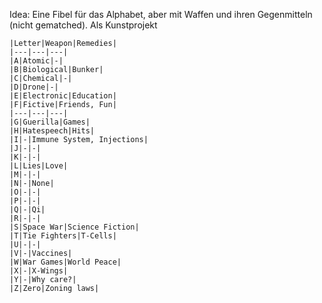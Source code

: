 Idea: Eine Fibel für das Alphabet, aber mit Waffen und ihren Gegenmitteln (nicht gematched). Als Kunstprojekt

```
|Letter|Weapon|Remedies|
|---|---|---|
|A|Atomic|-|
|B|Biological|Bunker|
|C|Chemical|-|
|D|Drone|-|
|E|Electronic|Education|
|F|Fictive|Friends, Fun|
|---|---|---|
|G|Guerilla|Games|
|H|Hatespeech|Hits|
|I|-|Immune System, Injections|
|J|-|-|
|K|-|-|
|L|Lies|Love|
|M|-|-|
|N|-|None|
|O|-|-|
|P|-|-|
|Q|-|Qi|
|R|-|-|
|S|Space War|Science Fiction|
|T|Tie Fighters|T-Cells|
|U|-|-|
|V|-|Vaccines|
|W|War Games|World Peace|
|X|-|X-Wings|
|Y|-|Why care?|
|Z|Zero|Zoning laws|
```
